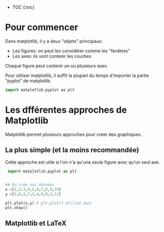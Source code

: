 * TOC {:toc}

# Pour commencer
Dans matplotlib, il y a deux "objets" principaux:

* Les figures: on peut les considérer comme les "fenêtres"
* Les axes: ils vont contenir les courbes

Chaque figure peut contenir un ou plusieurs axes.

Pour utiliser matplotlib, il suffit la plupart du temps d'importer la partie "pyplot" de matplotlib.

```PYTHON
import matplotlib.pyplot as plt
```

# Les dfférentes approches de Matplotlib

Matplotlib permet plusieurs approches pour créer des graphiques. 

## La plus simple (et la moins recommandée)

Cette approche est utile si l'on n'a qu'une seule figure avec qu'un seul axe.

```PyTHON
 import matplotlib.pyplot as plt
 

## On crée nos données
x =[1,2,3,4,5,6,7,8,9,10]
y =[2,6,3,7,1,4,6,8,3,11]

plt.plot(x,y) # plt.plot() utilisé pour 
plt.show()
```







## Matplotlib et LaTeX




